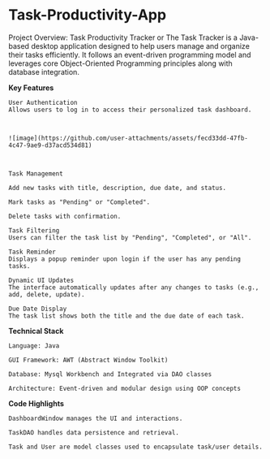 # Task-Productivity-App
Project Overview: Task Productivity Tracker or 
The Task Tracker is a Java-based desktop application designed to help users manage and organize their tasks efficiently. It follows an event-driven programming model and leverages core Object-Oriented Programming principles along with database integration.




**Key Features**

    User Authentication
    Allows users to log in to access their personalized task dashboard.



    ![image](https://github.com/user-attachments/assets/fecd33dd-47fb-4c47-9ae9-d37acd534d81)
    


    Task Management

    Add new tasks with title, description, due date, and status.

    Mark tasks as "Pending" or "Completed".

    Delete tasks with confirmation.

    Task Filtering
    Users can filter the task list by "Pending", "Completed", or "All".

    Task Reminder
    Displays a popup reminder upon login if the user has any pending tasks.

    Dynamic UI Updates
    The interface automatically updates after any changes to tasks (e.g., add, delete, update).

    Due Date Display
    The task list shows both the title and the due date of each task.




**Technical Stack**
    
    Language: Java

    GUI Framework: AWT (Abstract Window Toolkit)

    Database: Mysql Workbench and Integrated via DAO classes 

    Architecture: Event-driven and modular design using OOP concepts




**Code Highlights**
    
    DashboardWindow manages the UI and interactions.

    TaskDAO handles data persistence and retrieval.

    Task and User are model classes used to encapsulate task/user details.
